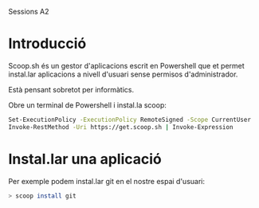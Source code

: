 Sessions A2

# Introducció

Scoop.sh és un gestor d'aplicacions escrit en Powershell que et permet instal.lar aplicacions a nivell d'usuari sense permisos d'administrador.

Està pensant sobretot per informàtics.

Obre un terminal de Powershell i instal.la scoop:

```sh
Set-ExecutionPolicy -ExecutionPolicy RemoteSigned -Scope CurrentUser
Invoke-RestMethod -Uri https://get.scoop.sh | Invoke-Expression
```

# Instal.lar una aplicació
Per exemple podem instal.lar git en el nostre espai d'usuari:

```sh
> scoop install git
```
